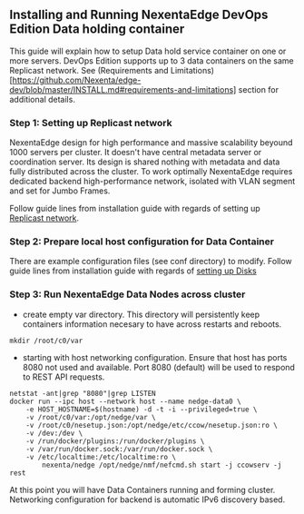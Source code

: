 ## Installing and Running NexentaEdge DevOps Edition Data holding container
This guide will explain how to setup Data hold service container on one or more servers. DevOps Edition supports up to 3 data containers on the same Replicast network. See (Requirements and Limitations)[https://github.com/Nexenta/edge-dev/blob/master/INSTALL.md#requirements-and-limitations] section for additional details.

### Step 1: Setting up Replicast network
NexentaEdge design for high performance and massive scalability beyound 1000 servers per cluster. It doesn't have central metadata server or coordination server. Its design is shared nothing with metadata and data fully distributed across the cluster. To work optimally NexentaEdge requires dedicated backend high-performance network, isolated with VLAN segment and set for Jumbo Frames.

Follow guide lines from installation guide with regards of setting up [Replicast network](https://github.com/Nexenta/edge-dev/blob/master/INSTALL.md#step-1-setting-up-replicast-network).

### Step 2: Prepare local host configuration for Data Container
There are example configuration files (see conf directory) to modify. Follow guide lines from installation guide with regards of [setting up Disks](https://github.com/Nexenta/edge-dev/blob/master/INSTALL.md#step-2-prepare-nesetupjson-file-raw-disks-and-set-optimal-host-sysctl-parameters)

### Step 3: Run NexentaEdge Data Nodes across cluster

* create empty var directory. This directory will persistently keep containers information necesary to have across restarts and reboots.

```
mkdir /root/c0/var
```

* starting with host networking configuration. Ensure that host has ports 8080 not used and available. Port 8080 (default) will be used to respond to REST API requests.

```
netstat -ant|grep "8080"|grep LISTEN
docker run --ipc host --network host --name nedge-data0 \
	-e HOST_HOSTNAME=$(hostname) -d -t -i --privileged=true \
	-v /root/c0/var:/opt/nedge/var \
	-v /root/c0/nesetup.json:/opt/nedge/etc/ccow/nesetup.json:ro \
	-v /dev:/dev \
	-v /run/docker/plugins:/run/docker/plugins \
	-v /var/run/docker.sock:/var/run/docker.sock \
	-v /etc/localtime:/etc/localtime:ro \
        nexenta/nedge /opt/nedge/nmf/nefcmd.sh start -j ccowserv -j rest
```

At this point you will have Data Containers running and forming cluster. Networking configuration for backend is automatic IPv6 discovery based.
